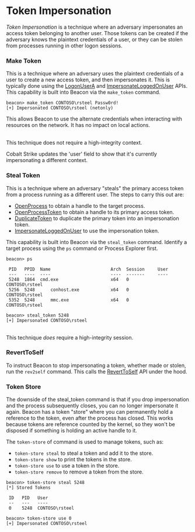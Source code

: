 # Token Impersonation

_Token Impersonation_ is a technique where an adversary impersonates an access token belonging to another user.  Those tokens can be created if the adversary knows the plaintext credentials of a user, or they can be stolen from processes running in other logon sessions.

### Make Token <a href="#el_1736942398446_386" id="el_1736942398446_386"></a>

This is a technique where an adversary uses the plaintext credentials of a user to create a new access token, and then impersonates it.  This is typically done using the [LogonUserA](https://learn.microsoft.com/en-us/windows/win32/api/winbase/nf-winbase-logonusera) and [ImpersonateLoggedOnUser](https://learn.microsoft.com/en-us/windows/win32/api/securitybaseapi/nf-securitybaseapi-impersonateloggedonuser) APIs.  This capability is built into Beacon via the `make_token` command.

```batch
beacon> make_token CONTOSO\rsteel Passw0rd!
[+] Impersonated CONTOSO\rsteel (netonly)
```

This allows Beacon to use the alternate credentials when interacting with resources on the network. It has no impact on local actions.

\
This technique does not require a high-integrity context.

Cobalt Strike updates the 'user' field to show that it's currently impersonating a different context.

### Steal Token <a href="#el_1736942404815_401" id="el_1736942404815_401"></a>

This is a technique where an adversary "steals" the primary access token from a process running as a different user.  The steps to carry this out are:

* [OpenProcess](https://learn.microsoft.com/en-us/windows/win32/api/processthreadsapi/nf-processthreadsapi-openprocess) to obtain a handle to the target process.
* [OpenProcessToken](https://learn.microsoft.com/en-us/windows/win32/api/processthreadsapi/nf-processthreadsapi-openprocesstoken) to obtain a handle to its primary access token.
* [DuplicateToken](https://learn.microsoft.com/en-us/windows/win32/api/securitybaseapi/nf-securitybaseapi-duplicatetoken) to duplicate the primary token into an impersonation token.
* [ImpersonateLoggedOnUser](https://learn.microsoft.com/en-us/windows/win32/api/securitybaseapi/nf-securitybaseapi-impersonateloggedonuser) to use the impersonation token.

This capability is built into Beacon via the `steal_token` command.  Identify a target process using the `ps` command or Process Explorer first.

```batch
beacon> ps

 PID   PPID  Name                       Arch  Session     User
 ---   ----  ----                       ----  -------     ----
 5248  1864  cmd.exe                    x64   0           CONTOSO\rsteel
 5256  5248      conhost.exe            x64   0           CONTOSO\rsteel
 5352  5248      mmc.exe                x64   0           CONTOSO\rsteel
 
beacon> steal_token 5248
[+] Impersonated CONTOSO\rsteel
```

\
This technique _does_ require a high-integrity session.

### RevertToSelf <a href="#el_1736943879531_411" id="el_1736943879531_411"></a>

To instruct Beacon to stop impersonating a token, whether made or stolen, run the `rev2self` command.  This calls the [RevertToSelf](https://learn.microsoft.com/en-us/windows/win32/api/securitybaseapi/nf-securitybaseapi-reverttoself) API under the hood.

### Token Store <a href="#el_1736946137490_609" id="el_1736946137490_609"></a>

The downside of the steal\_token command is that if you drop impersonation and the process subsequently closes, you can no longer impersonate it again.  Beacon has a token "store" where you can permanently hold a reference to the token, even after the process has closed.  This works because tokens are reference counted by the kernel, so they won't be disposed if something is holding an active handle to it.

The `token-store` of command is used to manage tokens, such as:

* `token-store steal` to steal a token and add it to the store.
* `token-store show` to print the tokens in the store.
* `token-store use` to use a token in the store.
* `token-store remove` to remove a token from the store.

```batch
beacon> token-store steal 5248
[*] Stored Tokens

 ID   PID   User
 --   ---   ----
 0    5248  CONTOSO\rsteel
 
beacon> token-store use 0
[+] Impersonated CONTOSO\rsteel
```
